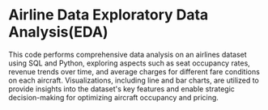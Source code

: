# Airline Data Exploratory Data Analysis(EDA)
This code performs comprehensive data analysis on an airlines dataset using SQL and Python, exploring aspects such as seat occupancy rates, revenue trends over time, and average charges for different fare conditions on each aircraft. Visualizations, including line and bar charts, are utilized to provide insights into the dataset's key features and enable strategic decision-making for optimizing aircraft occupancy and pricing.
